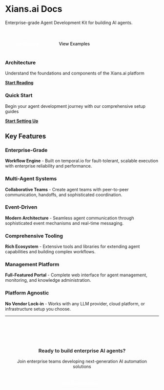 <div class="hero-section">
  <h1>Xians.ai Docs</h1>
  <p>Enterprise-grade Agent Development Kit for building AI agents.</p>

  <div style="margin-top: 2rem;">
    <a href="1-getting-started/0-platform-setup/" style="margin: 0.5rem; background: var(--xians-primary); border: 1px solid var(--xians-primary); color: white; text-decoration: none; padding: 0.75rem 1.5rem; border-radius: 0.375rem; font-weight: 500; display: inline-block; transition: background-color 0.15s ease;">Get Started</a>
    <a href="https://github.com/XiansAiPlatform/samples" style="margin: 0.5rem; background: transparent; border: 1px solid var(--xians-border-dark); color: var(--xians-text-primary); text-decoration: none; padding: 0.75rem 1.5rem; border-radius: 0.375rem; font-weight: 500; display: inline-block; transition: border-color 0.15s ease;">View Examples</a>
  </div>
</div>

<div class="feature-grid">
  <div class="feature-card">
    <h3>Architecture</h3>
    <p>Understand the foundations and components of the Xians.ai platform</p>
    <a href="0-architecture/1-why-xians-platform"><strong>Start Reading</strong></a>
  </div>

  <div class="feature-card">
    <h3>Quick Start</h3>
    <p>Begin your agent development journey with our comprehensive setup guides</p>
    <a href="1-getting-started/0-platform-setup"><strong>Start Setting Up</strong></a>
  </div>
</div>

## Key Features

<div class="feature-grid">
  <div class="feature-card">
    <h3>Enterprise-Grade</h3>
    <p><strong>Workflow Engine</strong> - Built on temporal.io for fault-tolerant, scalable execution with enterprise reliability and performance.</p>
  </div>

  <div class="feature-card">
    <h3>Multi-Agent Systems</h3>
    <p><strong>Collaborative Teams</strong> - Create agent teams with peer-to-peer communication, handoffs, and sophisticated coordination.</p>
  </div>

  <div class="feature-card">
    <h3>Event-Driven</h3>
    <p><strong>Modern Architecture</strong> - Seamless agent communication through sophisticated event mechanisms and real-time messaging.</p>
  </div>

  <div class="feature-card">
    <h3>Comprehensive Tooling</h3>
    <p><strong>Rich Ecosystem</strong> - Extensive tools and libraries for extending agent capabilities and building complex workflows.</p>
  </div>

  <div class="feature-card">
    <h3>Management Platform</h3>
    <p><strong>Full-Featured Portal</strong> - Complete web interface for agent management, monitoring, and knowledge administration.</p>
  </div>

  <div class="feature-card">
    <h3>Platform Agnostic</h3>
    <p><strong>No Vendor Lock-in</strong> - Works with any LLM provider, cloud platform, or infrastructure setup you choose.</p>
  </div>
</div>

---

<div style="text-align: center; margin: 3rem 0; padding: 2rem; background: var(--xians-bg-secondary); border-radius: 0.5rem; border: 1px solid var(--xians-border-medium);">
  <h3 style="color: var(--xians-text-primary); margin-bottom: 1rem; font-weight: 600;">Ready to build enterprise AI agents?</h3>
  <p style="margin-bottom: 1.5rem; color: var(--xians-text-secondary);">Join enterprise teams developing next-generation AI automation solutions</p>
  <a href="1-getting-started/0-platform-setup/" style="background: var(--xians-primary); color: white; padding: 0.875rem 1.75rem; border-radius: 0.375rem; text-decoration: none; font-weight: 500; display: inline-block; transition: background-color 0.15s ease; border: 1px solid var(--xians-primary);">Start Building Now →</a>
</div>

